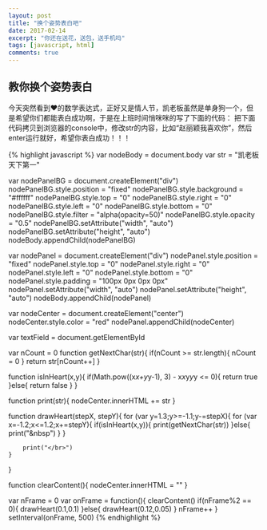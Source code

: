 ```yaml
---
layout: post
title: "换个姿势表白吧"
date: 2017-02-14
excerpt: "你还在送花，送包，送手机吗"
tags: [javascript, html]
comments: true
---
```


## 教你换个姿势表白

今天突然看到❤️的数学表达式，正好又是情人节，凯老板虽然是单身狗一个，但是希望你们都能表白成功啊，于是在上班时间悄咪咪的写了下面的代码：
把下面代码拷贝到浏览器的console中，修改str的内容，比如“赵丽颖我喜欢你”，然后enter运行就好，希望你表白成功！！！

{% highlight javascript %}
var nodeBody = document.body
var str = "凯老板天下第一"

var nodePanelBG = document.createElement("div")
nodePanelBG.style.position = "fixed"
nodePanelBG.style.background = "#ffffff"
nodePanelBG.style.top = "0"
nodePanelBG.style.right = "0"
nodePanelBG.style.left = "0"
nodePanelBG.style.bottom = "0"
nodePanelBG.style.filter = "alpha(opacity=50)"
nodePanelBG.style.opacity = "0.5"
nodePanelBG.setAttribute("width", "auto")
nodePanelBG.setAttribute("height", "auto")
nodeBody.appendChild(nodePanelBG)

var nodePanel = document.createElement("div")
nodePanel.style.position = "fixed"
nodePanel.style.top = "0"
nodePanel.style.right = "0"
nodePanel.style.left = "0"
nodePanel.style.bottom = "0"
nodePanel.style.padding = "100px 0px 0px 0px"
nodePanel.setAttribute("width", "auto")
nodePanel.setAttribute("height", "auto")
nodeBody.appendChild(nodePanel)

var nodeCenter = document.createElement("center")
nodeCenter.style.color = "red"
nodePanel.appendChild(nodeCenter)

var textField = document.getElementById

var nCount = 0
function getNextChar(str){
    if(nCount >= str.length){
        nCount = 0
    }
    return str[nCount++]
}

function isInHeart(x,y){
    if(Math.pow((x*x+y*y-1), 3) - x*x*y*y*y <= 0){
        return true
    }else{
        return false
    }
}

function print(str){
    nodeCenter.innerHTML += str
}

function drawHeart(stepX, stepY){
    for (var y=1.3;y>=-1.1;y-=stepX){
        for (var x=-1.2;x<=1.2;x+=stepY){
            if(isInHeart(x,y)){
                print(getNextChar(str))
            }else{
                print("&nbsp")
            }
        }

        print("</br>")
    } 
}

function clearContent(){
    nodeCenter.innerHTML = ""
}

var nFrame = 0
var onFrame = function(){
    clearContent()
    if(nFrame%2 == 0){
        drawHeart(0.1,0.1)
    }else{
        drawHeart(0.12,0.05)
    }
    nFrame++
}
setInterval(onFrame, 500)
{% endhighlight %}